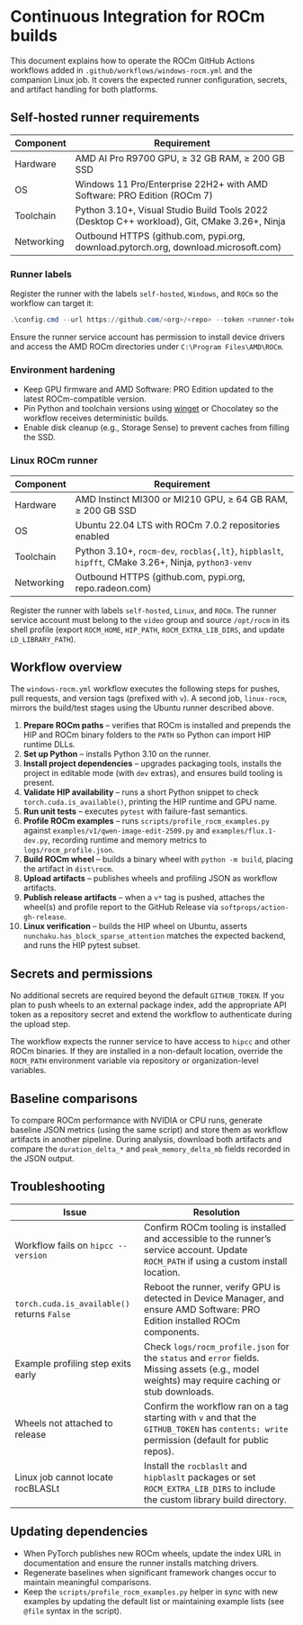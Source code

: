 # Continuous Integration for ROCm builds

This document explains how to operate the ROCm GitHub Actions workflows added in `.github/workflows/windows-rocm.yml` and the companion Linux job. It covers the expected runner configuration, secrets, and artifact handling for both platforms.

## Self-hosted runner requirements

| Component | Requirement |
| --- | --- |
| Hardware | AMD AI Pro R9700 GPU, ≥ 32 GB RAM, ≥ 200 GB SSD |
| OS | Windows 11 Pro/Enterprise 22H2+ with AMD Software: PRO Edition (ROCm 7) |
| Toolchain | Python 3.10+, Visual Studio Build Tools 2022 (Desktop C++ workload), Git, CMake 3.26+, Ninja |
| Networking | Outbound HTTPS (github.com, pypi.org, download.pytorch.org, download.microsoft.com) |

### Runner labels

Register the runner with the labels `self-hosted`, `Windows`, and `ROCm` so the workflow can target it:

```powershell
.\config.cmd --url https://github.com/<org>/<repo> --token <runner-token> --labels "Windows,ROCm"
```

Ensure the runner service account has permission to install device drivers and access the AMD ROCm directories under `C:\Program Files\AMD\ROCm`.

### Environment hardening

- Keep GPU firmware and AMD Software: PRO Edition updated to the latest ROCm-compatible version.
- Pin Python and toolchain versions using [winget](https://learn.microsoft.com/windows/package-manager/) or Chocolatey so the workflow receives deterministic builds.
- Enable disk cleanup (e.g., Storage Sense) to prevent caches from filling the SSD.

### Linux ROCm runner

| Component | Requirement |
| --- | --- |
| Hardware | AMD Instinct MI300 or MI210 GPU, ≥ 64 GB RAM, ≥ 200 GB SSD |
| OS | Ubuntu 22.04 LTS with ROCm 7.0.2 repositories enabled |
| Toolchain | Python 3.10+, `rocm-dev`, `rocblas{,lt}`, `hipblaslt`, `hipfft`, CMake 3.26+, Ninja, `python3-venv` |
| Networking | Outbound HTTPS (github.com, pypi.org, repo.radeon.com) |

Register the runner with labels `self-hosted`, `Linux`, and `ROCm`. The runner service account must belong to the `video` group and source `/opt/rocm` in its shell profile (export `ROCM_HOME`, `HIP_PATH`, `ROCM_EXTRA_LIB_DIRS`, and update `LD_LIBRARY_PATH`).

## Workflow overview

The `windows-rocm.yml` workflow executes the following steps for pushes, pull requests, and version tags (prefixed with `v`). A second job, `linux-rocm`, mirrors the build/test stages using the Ubuntu runner described above.

1. **Prepare ROCm paths** – verifies that ROCm is installed and prepends the HIP and ROCm binary folders to the `PATH` so Python can import HIP runtime DLLs.
2. **Set up Python** – installs Python 3.10 on the runner.
3. **Install project dependencies** – upgrades packaging tools, installs the project in editable mode (with `dev` extras), and ensures build tooling is present.
4. **Validate HIP availability** – runs a short Python snippet to check `torch.cuda.is_available()`, printing the HIP runtime and GPU name.
5. **Run unit tests** – executes `pytest` with failure-fast semantics.
6. **Profile ROCm examples** – runs `scripts/profile_rocm_examples.py` against `examples/v1/qwen-image-edit-2509.py` and `examples/flux.1-dev.py`, recording runtime and memory metrics to `logs/rocm_profile.json`.
7. **Build ROCm wheel** – builds a binary wheel with `python -m build`, placing the artifact in `dist\rocm`.
8. **Upload artifacts** – publishes wheels and profiling JSON as workflow artifacts.
9. **Publish release artifacts** – when a `v*` tag is pushed, attaches the wheel(s) and profile report to the GitHub Release via `softprops/action-gh-release`.
10. **Linux verification** – builds the HIP wheel on Ubuntu, asserts `nunchaku.has_block_sparse_attention` matches the expected backend, and runs the HIP pytest subset.

## Secrets and permissions

No additional secrets are required beyond the default `GITHUB_TOKEN`. If you plan to push wheels to an external package index, add the appropriate API token as a repository secret and extend the workflow to authenticate during the upload step.

The workflow expects the runner service to have access to `hipcc` and other ROCm binaries. If they are installed in a non-default location, override the `ROCM_PATH` environment variable via repository or organization-level variables.

## Baseline comparisons

To compare ROCm performance with NVIDIA or CPU runs, generate baseline JSON metrics (using the same script) and store them as workflow artifacts in another pipeline. During analysis, download both artifacts and compare the `duration_delta_*` and `peak_memory_delta_mb` fields recorded in the JSON output.

## Troubleshooting

| Issue | Resolution |
| --- | --- |
| Workflow fails on `hipcc --version` | Confirm ROCm tooling is installed and accessible to the runner’s service account. Update `ROCM_PATH` if using a custom install location. |
| `torch.cuda.is_available()` returns `False` | Reboot the runner, verify GPU is detected in Device Manager, and ensure AMD Software: PRO Edition installed ROCm components. |
| Example profiling step exits early | Check `logs/rocm_profile.json` for the `status` and `error` fields. Missing assets (e.g., model weights) may require caching or stub downloads. |
| Wheels not attached to release | Confirm the workflow ran on a tag starting with `v` and that the `GITHUB_TOKEN` has `contents: write` permission (default for public repos). |
| Linux job cannot locate rocBLASLt | Install the `rocblaslt` and `hipblaslt` packages or set `ROCM_EXTRA_LIB_DIRS` to include the custom library build directory. |

## Updating dependencies

- When PyTorch publishes new ROCm wheels, update the index URL in documentation and ensure the runner installs matching drivers.
- Regenerate baselines when significant framework changes occur to maintain meaningful comparisons.
- Keep the `scripts/profile_rocm_examples.py` helper in sync with new examples by updating the default list or maintaining example lists (see `@file` syntax in the script).
